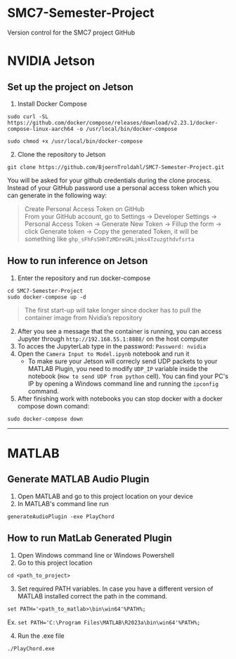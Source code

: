 # SMC7-Semester-Project
Version control for the SMC7 project
GitHub

# NVIDIA Jetson
## Set up the project on Jetson 
1. Install Docker Compose
```
sudo curl -SL https://github.com/docker/compose/releases/download/v2.23.1/docker-compose-linux-aarch64 -o /usr/local/bin/docker-compose
```
```
sudo chmod +x /usr/local/bin/docker-compose
```
2. Clone the repository to Jetson  
```
git clone https://github.com/BjoernTroldahl/SMC7-Semester-Project.git
```

You will be asked for your github credentials during the clone process. Instead of your GitHub password use a personal access token which you can generate in the following way: 
> Create Personal Access Token on GitHub  
> From your GitHub account, go to Settings → Developer Settings → Personal Access Token → Generate New Token → Fillup the form → click Generate token → Copy the generated Token, it will be something
> like `ghp_sFhFsSHhTzMDreGRLjmks4Tzuzgthdvfsrta`

## How to run inference on Jetson
1. Enter the repository and run docker-compose  
```
cd SMC7-Semester-Project  
sudo docker-compose up -d
```
> The first start-up will take longer since docker has to pull the container image from Nvidia’s repository

2. After you see a message that the container is running, you can access Jupyter through `http://192.168.55.1:8888/` on the host computer   
3. To acces the JupyterLab type in the password: `Password: nvidia`  
4. Open the `Camera Input to Model.ipynb` notebook and run it
   * To make sure your Jetson will correcly send UDP packets to your MATLAB Plugin, you need to modify `UDP_IP` variable inside the notebook (`How to send UDP from python` cell). You can find your PC's IP by opening a Windows command line and running the `ipconfig` command.
6. After finishing work with notebooks you can stop docker with a docker compose down comand:
 ```
 sudo docker-compose down
 ```

---
# MATLAB
## Generate MATLAB Audio Plugin
1. Open MATLAB and go to this project location on your device
2. In MATLAB's command line run
```
generateAudioPlugin -exe PlayChord
```

## How to run MatLab Generated Plugin
1. Open Windows command line or Windows Powershell
2. Go to this project location
```
cd <path_to_project>
```
3. Set required PATH variables. In case you have a different version of MATLAB installed correct the path in the command.
```
set PATH='<path_to_matlab>\bin\win64'%PATH%;
```
Ex. `set PATH='C:\Program Files\MATLAB\R2023a\bin\win64'%PATH%;`  

4. Run the .exe file 
```
./PlayChord.exe
```

